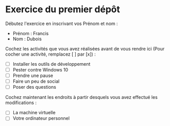# Exercice du premier dépôt

 Débutez l'exercice en inscrivant vos Prénom et nom :

 - Prénom : Francis 
 - Nom : Dubois

 Cochez les activités que vous avez réalisées avant de vous rendre ici (Pour cocher une activité, remplacez [ ] par [x]) :

 - [ ] Installer les outils de développement
 - [ ] Pester contre Windows 10
 - [ ] Prendre une pause
 - [ ] Faire un peu de social
 - [ ] Poser des questions

 Cochez maintenant les endroits à partir desquels vous avez effectué les modifications :

 - [ ] La machine virtuelle
 - [ ] Votre ordinateur personnel
